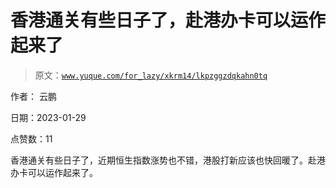 # 香港通关有些日子了，赴港办卡可以运作起来了

> 原文：[`www.yuque.com/for_lazy/xkrm14/lkpzggzdqkahn0tq`](https://www.yuque.com/for_lazy/xkrm14/lkpzggzdqkahn0tq)



作者： 云鹏 

日期：2023-01-29 

点赞数：11 

香港通关有些日子了，近期恒生指数涨势也不错，港股打新应该也快回暖了。赴港办卡可以运作起来了。 

